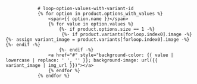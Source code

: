                 # loop-option-values-with-variant-id
                {% for option in product.options_with_values %}
                    <span>{{ option.name }}</span>
                    {% for value in option.values %}
                        {%- if product.options.size == 1 -%}
                         {%- if product.variants[forloop.index0].image -%}{%- assign variant_image = product.variants[forloop.index0].image -%}{%- endif -%}
                        {%- endif -%}
                    <a href="#" style="background-color: {{ value | lowercase | replace: ' ', '' }}; background-image: url({{ variant_image | img_url }})"></a>
                    {% endfor %}
                {% endfor %}

